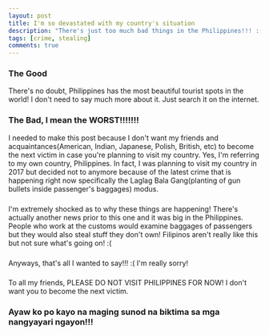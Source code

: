 ```yaml
---
layout: post
title: I'm so devastated with my country's situation
description: "There's just too much bad things in the Philippines!!! :("
tags: [crime, stealing]
comments: true
---
```


### The Good

There's no doubt, Philippines has the most beautiful tourist spots in the world! I don't need to say much more about it. Just search it on the internet.

### The Bad, I mean the WORST!!!!!!!

I needed to make this post because I don't want my friends and acquaintances(American, Indian, Japanese, Polish, British, etc) to become the next victim in case you're planning to visit my country. Yes, I'm referring to my own country, Philippines. In fact, I was planning to visit my country in 2017 but decided not to anymore because of the latest crime that is happening right now specifically the Laglag Bala Gang(planting of gun bullets inside passenger's baggages) modus.

###

I'm extremely shocked as to why these things are happening! There's actually another news prior to this one and it was big in the Philippines. People who work at the customs would examine baggages of passengers but they would also steal stuff they don't own! Filipinos aren't really like this but not sure what's going on! :(

###

Anyways, that's all I wanted to say!!! :( I'm really sorry!

###
To all my friends, PLEASE DO NOT VISIT PHILIPPINES FOR NOW! I don't want you to become the next victim.

### Ayaw ko po kayo na maging sunod na biktima sa mga nangyayari ngayon!!!
